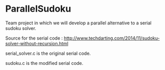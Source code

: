 # ParallelSudoku
Team project in which we will develop a parallel alternative to a serial sudoku solver.

Source for the serial code : http://www.techdarting.com/2014/11/sudoku-solver-without-recursion.html

serial_solver.c is the original serial code.

sudoku.c is the modified serial code.
